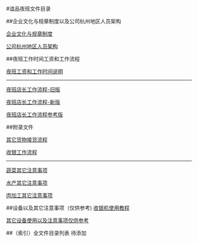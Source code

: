 #谊品夜班文件目录



##企业文化与规章制度以及公司杭州地区人员架构

[企业文化与规章制度](../initwithmarkdown/企业文化与规章制度.md)

[公司杭州地区人员架构](../initwithmarkdown/公司杭州地区人员架构.md)

##夜班工作时间工资和工作流程

[夜班工资和工作时间说明](../initwithmarkdown/夜班工作时间工资和工作流程.md)

-----

[夜班店长工作流程-旧版](../initwithmarkdown/夜班店长工作流程-旧版.md)

[夜班店长工作流程-新版](../initwithmarkdown/夜班店长工作流程-新版.md)

[夜班店长工作流程参考版](../initwithmarkdown/夜班店长工作流程-参考.md)

##附录文件

[其它货物接货流程](../initwithmarkdown/其它货物接货流程.md)

[收银工作流程](../initwithmarkdown/收银工作流程.md)

-----

[蔬菜其它注意事项](../initwithmarkdown/蔬菜其它注意事项.md)

[水产其它注意事项](../initwithmarkdown/水产其它注意事项.md)

[肉加工其它注意事项](../initwithmarkdown/肉加工其它注意事项.md)

##设备以及其它注意事项（仅供参考)
[收银机使用教程](../initwithmarkdown/收银机使用教程.md)

[其它设备使用以及注意事项仅供参考](./设备以及其它注意事项.md)

##（索引）全文件目录列表
待添加


